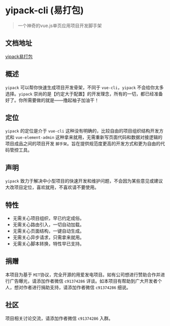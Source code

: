 # yipack-cli (易打包)

> 一个神奇的vue.js单页应用项目开发脚手架

## 文档地址
[yipack易打包](https://banshiweichen.gitee.io/yipack-site)

## 概述

`yipack` 可以帮你快速生成项目开发骨架，不同于 `vue-cli`，`yipack` 不会给你太多选择。`yipack` 崇尚的是【约定大于配置】的开发理念，所有的一切，都已经准备好了。你所需要做的就是——撸起袖子加油干！

## 定位
`yipack` 的定位是介于 `vue-cli` 这种没有明确的，比较自由的项目组织结构开发方式和 `vue-element-admin` 这种拿来就用，无需重新写页面代码和数据对接逻辑的项目成品之间的项目开发 `脚手架`。旨在提供规范度更高的开发方式和更为自由的代码管控工具。

## 声明
`yipack` 致力于解决中小型项目的快速开发和维护问题，不会因为某些意见或建议大改项目定位，喜欢就用，不喜欢请不要使用。

## 特性
* 无需关心项目组织，早已约定成俗。
* 无需关心路由引入，一切自动加载。
* 无需关心页面结构，一键自动生成。
* 无需关心异步请求，只需拿来就用。
* 无需关心脚本转换，特性早已支持。

## 捐赠
本项目为基于 `MIT`协议，完全开源的用爱发电项目。如有公司想进行赞助合作并进行广告曝光，请添加作者微信 `c91374286` 详谈。如本项目有帮助到广大开发者个人，想对作者进行捐助支持，请添加作者微信 `c91374286` 细说。

## 社区
项目相关讨论交流，请添加作者微信 `c91374286` 入群。